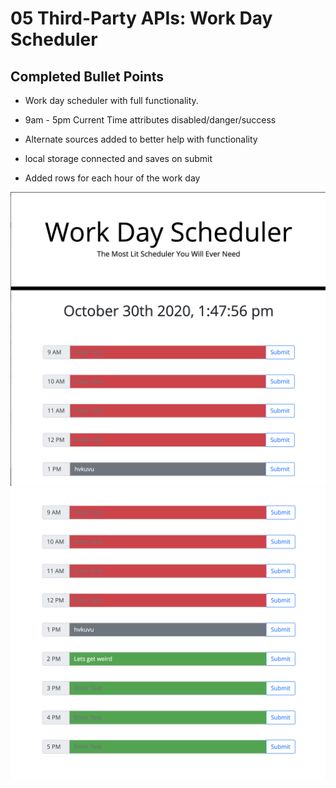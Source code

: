 # 05 Third-Party APIs: Work Day Scheduler

## Completed Bullet Points

 * Work day scheduler with full functionality. 

 * 9am - 5pm Current Time attributes disabled/danger/success

 * Alternate sources added to better help with functionality

 * local storage connected and saves on submit

 * Added rows for each hour of the work day

![Site Screenshot](./Assets/site-screenshot-01.png)
![Site Screenshot](./Assets/site-screenshot-02.png)
